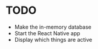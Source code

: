 TODO
====

- Make the in-memory database
- Start the React Native app
- Display which things are active

